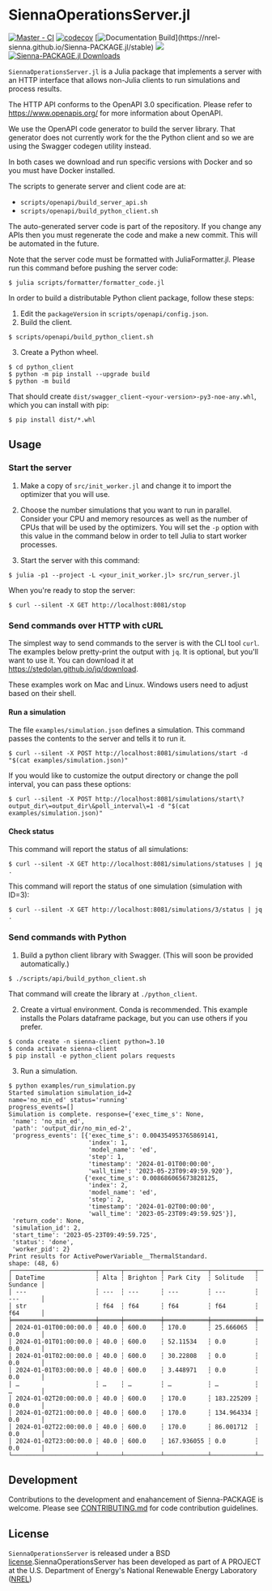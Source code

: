 # SiennaOperationsServer.jl

[![Master - CI](https://github.com/NREL-Sienna/Sienna-PACKAGE.jl/workflows/Master%20-%20CI/badge.svg)](https://github.com/NREL-Sienna/Sienna-PACKAGE.jl/actions/workflows/main-tests.yml)
[![codecov](https://codecov.io/gh/NREL-Sienna/Sienna-PACKAGE.jl/branch/master/graph/badge.svg)](https://codecov.io/gh/NREL-SIIP/SIIP-PACKAGE.jl)
[![Documentation Build](https://github.com/NREL-Sienna/Sienna-PACKAGE.jl/workflows/Documentation/badge.svg?)](https://nrel-sienna.github.io/Sienna-PACKAGE.jl/stable)
[<img src="https://img.shields.io/badge/slack-@Sienna/SiennaPACKAGE-sienna.svg?logo=slack">](https://join.slack.com/t/nrel-siip/shared_invite/zt-glam9vdu-o8A9TwZTZqqNTKHa7q3BpQ)
[![Sienna-PACKAGE.jl Downloads](https://shields.io/endpoint?url=https://pkgs.genieframework.com/api/v1/badge/SIIP-PACKAGE)](https://pkgs.genieframework.com?packages=Sienna-PACKAGE)

`SiennaOperationsServer.jl` is a Julia package that implements a server with an HTTP interface that
allows non-Julia clients to run simulations and process results.

The HTTP API conforms to the OpenAPI 3.0 specification. Please refer to https://www.openapis.org/
for more information about OpenAPI.

We use the OpenAPI code generator to build the server library. That generator does not
currently work for the the Python client and so we are using the Swagger codegen utility instead.

In both cases we download and run specific versions with Docker and so you must have Docker
installed.

The scripts to generate server and client code are at:
- `scripts/openapi/build_server_api.sh`
- `scripts/openapi/build_python_client.sh`

The auto-generated server code is part of the repository. If you change any APIs then
you must regenerate the code and make a new commit. This will be automated in the future.

Note that the server code must be formatted with JuliaFormatter.jl. Please run this command before
pushing the server code:
```
$ julia scripts/formatter/formatter_code.jl
```

In order to build a distributable Python client package, follow these steps:
1. Edit the `packageVersion` in `scripts/openapi/config.json`.
2. Build the client.
```
$ scripts/openapi/build_python_client.sh
```
3. Create a Python wheel.
```
$ cd python_client
$ python -m pip install --upgrade build
$ python -m build
```
That should create `dist/swagger_client-<your-version>-py3-noe-any.whl`, which you can
install with pip:
```
$ pip install dist/*.whl
```

## Usage

### Start the server
1. Make a copy of `src/init_worker.jl` and change it to import the optimizer that you will use.

2. Choose the number simulations that you want to run in parallel. Consider your CPU and memory
resources as well as the number of CPUs that will be used by the optimizers. You will set the `-p`
option with this value in the command below in order to tell Julia to start worker processes.

3. Start the server with this command:
```
$ julia -p1 --project -L <your_init_worker.jl> src/run_server.jl
```

When you're ready to stop the server:
```
$ curl --silent -X GET http://localhost:8081/stop
```

### Send commands over HTTP with cURL
The simplest way to send commands to the server is with the CLI tool `curl`. The examples below
pretty-print the output with `jq`. It is optional, but you'll want to use it. You can download it
at https://stedolan.github.io/jq/download.

These examples work on Mac and Linux. Windows users need to adjust based on their shell.

#### Run a simulation
The file `examples/simulation.json` defines a simulation. This command passes the contents to the
server and tells it to run it.
```
$ curl --silent -X POST http://localhost:8081/simulations/start -d "$(cat examples/simulation.json)"
```
If you would like to customize the output directory or change the poll interval, you can pass these
options:
```
$ curl --silent -X POST http://localhost:8081/simulations/start\?output_dir\=output_dir\&poll_interval\=1 -d "$(cat examples/simulation.json)"
```

#### Check status
This command will report the status of all simulations:
```
$ curl --silent -X GET http://localhost:8081/simulations/statuses | jq .
```
This command will report the status of one simulation (simulation with ID=3):
```
$ curl --silent -X GET http://localhost:8081/simulations/3/status | jq .
```

### Send commands with Python
1. Build a python client library with Swagger. (This will soon be provided automatically.)
```
$ ./scripts/api/build_python_client.sh
```
That command will create the library at `./python_client`.

2. Create a virtual environment. Conda is recommended. This example installs the Polars
dataframe package, but you can use others if you prefer.
```
$ conda create -n sienna-client python=3.10
$ conda activate sienna-client
$ pip install -e python_client polars requests
```

3. Run a simulation.
```
$ python examples/run_simulation.py
Started simulation simulation_id=2
name='no_min_ed' status='running'
progress_events=[]
Simulation is complete. response={'exec_time_s': None,
 'name': 'no_min_ed',
 'path': 'output_dir/no_min_ed-2',
 'progress_events': [{'exec_time_s': 0.004354953765869141,
                      'index': 1,
                      'model_name': 'ed',
                      'step': 1,
                      'timestamp': '2024-01-01T00:00:00',
                      'wall_time': '2023-05-23T09:49:59.920'},
                     {'exec_time_s': 0.008686065673828125,
                      'index': 2,
                      'model_name': 'ed',
                      'step': 2,
                      'timestamp': '2024-01-02T00:00:00',
                      'wall_time': '2023-05-23T09:49:59.925'}],
 'return_code': None,
 'simulation_id': 2,
 'start_time': '2023-05-23T09:49:59.725',
 'status': 'done',
 'worker_pid': 2}
Print results for ActivePowerVariable__ThermalStandard.
shape: (48, 6)
┌───────────────────────┬──────┬──────────┬────────────┬────────────┬──────────┐
│ DateTime              ┆ Alta ┆ Brighton ┆ Park City  ┆ Solitude   ┆ Sundance │
│ ---                   ┆ ---  ┆ ---      ┆ ---        ┆ ---        ┆ ---      │
│ str                   ┆ f64  ┆ f64      ┆ f64        ┆ f64        ┆ f64      │
╞═══════════════════════╪══════╪══════════╪════════════╪════════════╪══════════╡
│ 2024-01-01T00:00:00.0 ┆ 40.0 ┆ 600.0    ┆ 170.0      ┆ 25.666065  ┆ 0.0      │
│ 2024-01-01T01:00:00.0 ┆ 40.0 ┆ 600.0    ┆ 52.11534   ┆ 0.0        ┆ 0.0      │
│ 2024-01-01T02:00:00.0 ┆ 40.0 ┆ 600.0    ┆ 30.22808   ┆ 0.0        ┆ 0.0      │
│ 2024-01-01T03:00:00.0 ┆ 40.0 ┆ 600.0    ┆ 3.448971   ┆ 0.0        ┆ 0.0      │
│ …                     ┆ …    ┆ …        ┆ …          ┆ …          ┆ …        │
│ 2024-01-02T20:00:00.0 ┆ 40.0 ┆ 600.0    ┆ 170.0      ┆ 183.225209 ┆ 0.0      │
│ 2024-01-02T21:00:00.0 ┆ 40.0 ┆ 600.0    ┆ 170.0      ┆ 134.964334 ┆ 0.0      │
│ 2024-01-02T22:00:00.0 ┆ 40.0 ┆ 600.0    ┆ 170.0      ┆ 86.001712  ┆ 0.0      │
│ 2024-01-02T23:00:00.0 ┆ 40.0 ┆ 600.0    ┆ 167.936055 ┆ 0.0        ┆ 0.0      │
└───────────────────────┴──────┴──────────┴────────────┴────────────┴──────────┘
```

## Development

Contributions to the development and enahancement of Sienna-PACKAGE is welcome. Please see [CONTRIBUTING.md](https://github.com/NREL-Sienna/Sienna-PACKAGE.jl/blob/master/CONTRIBUTING.md) for code contribution guidelines.

## License

`SiennaOperationsServer` is released under a BSD [license](https://github.com/NREL-Sienna/SiennaOperationsServer.jl/blob/master/LICENSE).SiennaOperationsServer has been developed as part of A PROJECT at the U.S. Department of Energy's National Renewable Energy Laboratory ([NREL](https://www.nrel.gov/))
